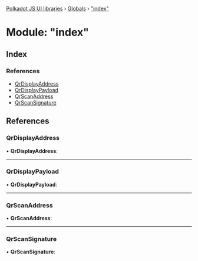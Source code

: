 [Polkadot JS UI libraries](../README.md) › [Globals](../globals.md) › ["index"](_index_.md)

# Module: "index"

## Index

### References

* [QrDisplayAddress](_index_.md#qrdisplayaddress)
* [QrDisplayPayload](_index_.md#qrdisplaypayload)
* [QrScanAddress](_index_.md#qrscanaddress)
* [QrScanSignature](_index_.md#qrscansignature)

## References

###  QrDisplayAddress

• **QrDisplayAddress**:

___

###  QrDisplayPayload

• **QrDisplayPayload**:

___

###  QrScanAddress

• **QrScanAddress**:

___

###  QrScanSignature

• **QrScanSignature**:
